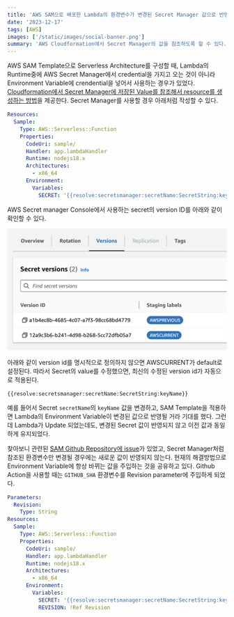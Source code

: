 ```yaml
---
title: 'AWS SAM으로 배포한 Lambda의 환경변수가 변경된 Secret Manager 값으로 반영이 안되는 문제'
date: '2023-12-17'
tags: [AWS]
images: ['/static/images/social-banner.png']
summary: 'AWS Cloudformation에서 Secret Manager의 값을 참조하도록 할 수 있다. AWS SAM을 사용하여 배포된 Lambda의 환경변수가 Secret Manager의 값을 참조하는 경우가 있었다. 그런데 Secret manager의 값을 변경하여 다시 배포하여도 변경된 값이 Lambda 환경변수에 반영이 되지 않았다.🧐 AWS SAM의 리포에 관련된 Issue가 있었고, 제안한 해결방법을 적용하였다. 살짝 삽질을 했기 때문에 기록을 남겨 본다.🤪'
---
```


AWS SAM Template으로 Serverless Architecture를 구성할 때, Lambda의 Runtime중에 AWS Secret Manager에서 credential을 가지고 오는 것이 아니라 Environment Variable에 crendential을 넣어서 사용하는 경우가 있었다. [Cloudformation에서 Secret Manager에 저장된 Value를 참조해서 resource를 생성하는 방법](https://docs.aws.amazon.com/AWSCloudFormation/latest/UserGuide/dynamic-references.html)을 제공한다. Secret Manager를 사용할 경우 아래처럼 작성할 수 있다.

```yaml
Resources:
  Sample:
    Type: AWS::Serverless::Function
    Properties:
      CodeUri: sample/
      Handler: app.lambdaHandler
      Runtime: nodejs18.x
      Architectures:
        - x86_64
      Environment:
        Variables:
          SECRET: '{{resolve:secretsmanager:secretName:SecretString:keyName}}'
```

AWS Secret manager Console에서 사용하는 secret의 version ID를 아래와 같이 확인할 수 있다.

<img src="/static/images/resolve-secret-manager.png" alt="aws secret manager version id" />

아래와 같이 version id를 명시적으로 정의하지 않으면 AWSCURRENT가 default로 설정된다. 따라서 Secret의 value를 수정했으면, 최신의 수정된 version id가 자동으로 적용된다.

```
{{resolve:secretsmanager:secretName:SecretString:keyName}}
```

예를 들어서 Secret `secretName`의 `keyName` 값을 변경하고, SAM Template을 적용하면 Lambda의 Environment Variable이 변경된 값으로 반영될 거라 기대를 했다. 그런데 Lambda가 Update 되었는데도, 변경된 Secret 값이 반영되지 않고 이전 값과 동일하게 유지되었다.

찾아보니 관련된 [SAM Github Repository에 issue](https://github.com/aws/serverless-application-model/issues/1267)가 있었고, Secret Manager처럼 참조된 환경변수만 변경될 경우에는 새로운 값이 반영되지 않는다. 현재의 해결방법으로 Environment Variable에 항상 바뀌는 값을 주입하는 것을 공유하고 있다. Github Action을 사용할 때는 `GITHUB_SHA` 환경변수를 Revision parameter에 주입하게 되었다.

```yaml
Parameters:
  Revision:
    Type: String
Resources:
  Sample:
    Type: AWS::Serverless::Function
    Properties:
      CodeUri: sample/
      Handler: app.lambdaHandler
      Runtime: nodejs18.x
      Architectures:
        - x86_64
      Environment:
        Variables:
          SECRET: '{{resolve:secretsmanager:secretName:SecretString:keyName}}'
          REVISION: !Ref Revision
```
